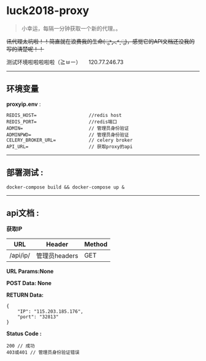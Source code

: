 # luck2018-proxy

> 小幸运，每隔一分钟获取一个新的代理。。

~~讯代理太坑啦！！简直就在浪费我的生命(ू˃̣̣̣̣̣̣︿˂̣̣̣̣̣̣ ू)，感觉它的API文档还没我的写的清楚呢！！~~

测试环境啦啦啦啦啦（≧ㅂー）      120.77.246.73  

*** 

## 环境变量 

**proxyip.env** : 

```
REDIS_HOST=                   //redis host
REDIS_PORT=                   //redis端口
ADMIN=                        // 管理员身份验证
ADMINPWD=                     // 管理员身份验证
CELERY_BROKER_URL=            // celery broker 
API_URL=                      // 获取proxy的api 
```

*** 

## 部署测试 :
```
docker-compose build && docker-compose up & 
```

***


## api文档 : 

**获取IP**

|URL|Header|Method|
|---| -- | -- |
|/api/ip/| 管理员headers| GET |

**URL Params:None** 

**POST Data: None**

**RETURN Data:** 
```
{
    "IP": "115.203.185.176",
    "port": "32813"
}
```

**Status Code :**
```
200 // 成功
403或401 // 管理员身份验证错误
```

